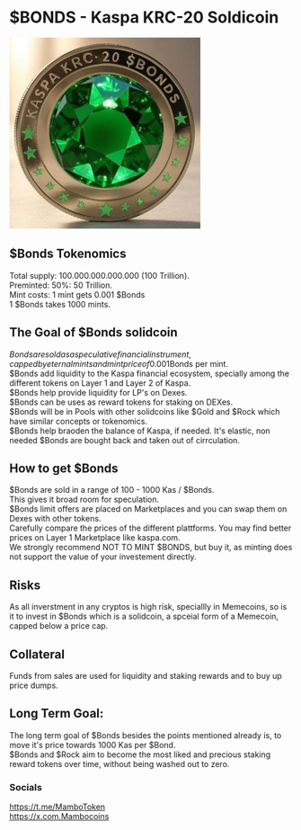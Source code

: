 # $BONDS - Kaspa KRC-20 Soldicoin  

<img src="https://raw.githubusercontent.com/Mambo-Token/Solidcoins/refs/heads/main/logos/Bonds-Logo.png" width="340" height="340">

## $Bonds Tokenomics  
Total supply:  100.000.000.000.000 (100 Trillion).  
Preminted: 50%: 50 Trillion.  
Mint costs: 1 mint gets 0.001 $Bonds  
1 $Bonds takes 1000 mints.

## The Goal of $Bonds solidcoin   
$Bonds are sold as a speculative financial instrument, capped by eternal mints and mint price of 0.001$Bonds per mint.  
$Bonds add liquidity to the Kaspa financial ecosystem, specially among the different tokens on Layer 1 and Layer 2 of Kaspa.  
$Bonds help provide liquidity for LP's on Dexes.  
$Bonds can be uses as reward tokens for staking on DEXes.  
$Bonds will be in Pools with other solidcoins like $Gold and $Rock which have similar concepts or tokenomics.  
$Bonds help braoden the balance of Kaspa, if needed.  It's elastic, non needed $Bonds are bought back and taken out of cirrculation.  

## How to get $Bonds  
$Bonds are sold in a range of 100 - 1000 Kas / $Bonds.  
This gives it broad room for speculation.  
$Bonds limit offers are placed on Marketplaces and you can swap them on Dexes with other tokens.  
Carefully compare the prices of the different plattforms. You may find better prices on Layer 1 Marketplace like kaspa.com.  
We strongly recommend NOT TO MINT $BONDS, but buy it, as minting does not support the value of your investement directly.  

## Risks  
As all inverstment in any cryptos is high risk, speciallly in Memecoins, so is it to invest in $Bonds which is a solidcoin, a spceial form of a Memecoin, capped below a price cap.  

## Collateral  
Funds from sales are used for liquidity and staking rewards and to buy up price dumps.  

## Long Term Goal:  
The long term goal of $Bonds besides the points mentioned already is, to move it's price towards 1000 Kas per $Bond.  
$Bonds and $Rock aim to become the most liked and precious staking reward tokens over time, without being washed out to zero.  

### Socials  
https://t.me/MamboToken  
https://x.com.Mambocoins  
